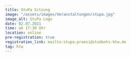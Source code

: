 ```yaml
---
title: StuPa Sitzung
image: "/assets/images/Veranstaltungen/stupa.jpg"
image_alt: StuPa Logo
date: 02.07.2021
time: ab 17:30 Uhr
location: online
pre-registration: true
registration_link: mailto:stupa-praesi@students-htw.de
tag: htw
---
```

